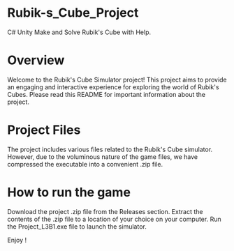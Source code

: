 # Rubik-s_Cube_Project
C# Unity Make and Solve Rubik's Cube with Help.


# Overview
Welcome to the Rubik's Cube Simulator project! This project aims to provide an engaging and interactive experience for exploring the world of Rubik's Cubes. Please read this README for important information about the project.

# Project Files
The project includes various files related to the Rubik's Cube simulator. However, due to the voluminous nature of the game files, we have compressed the executable into a convenient .zip file.

# How to run the game
Download the project .zip file from the Releases section.
Extract the contents of the .zip file to a location of your choice on your computer.
Run the Project_L3B1.exe file to launch the simulator.

Enjoy !
